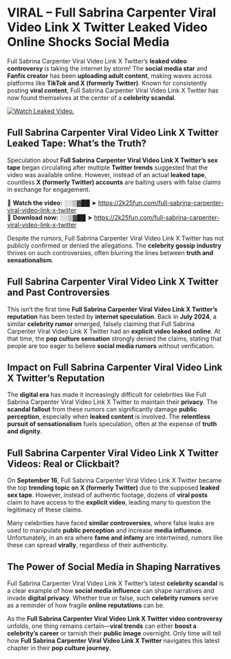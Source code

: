 # VIRAL – Full Sabrina Carpenter Viral Video Link X Twitter Leaked Video Online Shocks Social Media 

Full Sabrina Carpenter Viral Video Link X Twitter’s **leaked video controversy** is taking the internet by storm! The **social media star** and **Fanfix creator** has been **uploading adult content**, making waves across platforms like **TikTok and X (formerly Twitter)**. Known for consistently posting **viral content**, Full Sabrina Carpenter Viral Video Link X Twitter has now found themselves at the center of a **celebrity scandal**.  

[![Watch Leaked Video.](https://miro.medium.com/v2/resize:fit:828/format:webp/1*cilzJN44JGOrTw9NJCrNHA.gif "Watch Leaked Video")](https://2k25fun.com/full-sabrina-carpenter-viral-video-link-x-twitter)

## **Full Sabrina Carpenter Viral Video Link X Twitter Leaked Tape: What’s the Truth?**  
Speculation about **Full Sabrina Carpenter Viral Video Link X Twitter’s sex tape** began circulating after multiple **Twitter trends** suggested that the video was available online. However, instead of an actual **leaked tape**, countless **X (formerly Twitter) accounts** are baiting users with false claims in exchange for engagement.  

🔹 **Watch the video:** ░░▒▓██ ➤ https://2k25fun.com/full-sabrina-carpenter-viral-video-link-x-twitter  
🔹 **Download now:** ░░▒▓██ ➤ https://2k25fun.com/full-sabrina-carpenter-viral-video-link-x-twitter  

Despite the rumors, Full Sabrina Carpenter Viral Video Link X Twitter has not publicly confirmed or denied the allegations. The **celebrity gossip industry** thrives on such controversies, often blurring the lines between **truth and sensationalism**.  

## **Full Sabrina Carpenter Viral Video Link X Twitter and Past Controversies**  
This isn’t the first time **Full Sabrina Carpenter Viral Video Link X Twitter’s reputation** has been tested by **internet speculation**. Back in **July 2024**, a similar **celebrity rumor** emerged, falsely claiming that Full Sabrina Carpenter Viral Video Link X Twitter had an **explicit video leaked online**. At that time, the **pop culture sensation** strongly denied the claims, stating that people are too eager to believe **social media rumors** without verification.  

## **Impact on Full Sabrina Carpenter Viral Video Link X Twitter’s Reputation**  
The **digital era** has made it increasingly difficult for celebrities like Full Sabrina Carpenter Viral Video Link X Twitter to maintain their **privacy**. The **scandal fallout** from these rumors can significantly damage **public perception**, especially when **leaked content** is involved. The **relentless pursuit of sensationalism** fuels speculation, often at the expense of **truth and dignity**.  

## **Full Sabrina Carpenter Viral Video Link X Twitter Videos: Real or Clickbait?**  
On **September 16**, Full Sabrina Carpenter Viral Video Link X Twitter became the top **trending topic on X (formerly Twitter)** due to the supposed **leaked sex tape**. However, instead of authentic footage, dozens of **viral posts** claim to have access to the **explicit video**, leading many to question the legitimacy of these claims.  

Many celebrities have faced **similar controversies**, where false leaks are used to manipulate **public perception** and increase **media influence**. Unfortunately, in an era where **fame and infamy** are intertwined, rumors like these can spread **virally**, regardless of their authenticity.  

## **The Power of Social Media in Shaping Narratives**  
Full Sabrina Carpenter Viral Video Link X Twitter’s latest **celebrity scandal** is a clear example of how **social media influence** can shape narratives and invade **digital privacy**. Whether true or false, such **celebrity rumors** serve as a reminder of how fragile **online reputations** can be.  

As the **Full Sabrina Carpenter Viral Video Link X Twitter video controversy** unfolds, one thing remains certain—**viral trends** can either **boost a celebrity’s career** or tarnish their **public image** overnight. Only time will tell how **Full Sabrina Carpenter Viral Video Link X Twitter** navigates this latest chapter in their **pop culture journey**. 